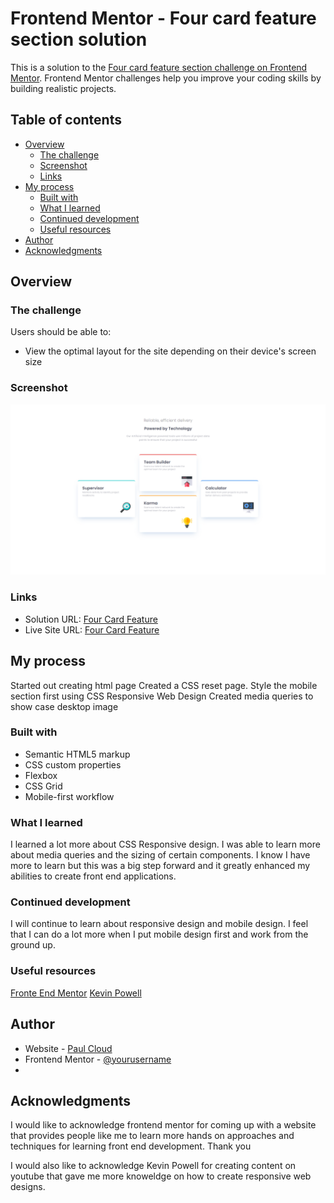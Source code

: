 # Frontend Mentor - Four card feature section solution

This is a solution to the [Four card feature section challenge on Frontend Mentor](https://www.frontendmentor.io/challenges/four-card-feature-section-weK1eFYK). Frontend Mentor challenges help you improve your coding skills by building realistic projects. 

## Table of contents

- [Overview](#overview)
  - [The challenge](#the-challenge)
  - [Screenshot](#screenshot)
  - [Links](#links)
- [My process](#my-process)
  - [Built with](#built-with)
  - [What I learned](#what-i-learned)
  - [Continued development](#continued-development)
  - [Useful resources](#useful-resources)
- [Author](#author)
- [Acknowledgments](#acknowledgments)

## Overview

### The challenge

Users should be able to:

- View the optimal layout for the site depending on their device's screen size

### Screenshot

![four Card feature](./fourcard.png)

### Links

- Solution URL: [Four Card Feature](https://github.com/cloudpc7/fourcardfeature.git)
- Live Site URL: [Four Card Feature](https://fourcardfeature-lime.vercel.app/)

## My process
Started out creating html page
Created a CSS reset page. 
Style the mobile section first using CSS Responsive Web Design
Created media queries to show case desktop image

### Built with

- Semantic HTML5 markup
- CSS custom properties
- Flexbox
- CSS Grid
- Mobile-first workflow

### What I learned

I learned a lot more about CSS Responsive design. I was able to learn more about media queries and the sizing of certain components.
I know I have more to learn but this was a big step forward and it greatly enhanced my abilities to create front end applications. 

### Continued development
I will continue to learn about responsive design and mobile design. I feel that I can do a lot more when I put mobile design first 
and work from the ground up. 

### Useful resources
[Fronte End Mentor](https://frontendmentor.io)
[Kevin Powell](www.youtube.com/@KevinPowell)

## Author

- Website - [Paul Cloud](https://github.com/cloudpc7)
- Frontend Mentor - [@yourusername](https://www.frontendmentor.io/profile/cloudpc7)
-

## Acknowledgments

I would like to acknowledge frontend mentor for coming up with a website that provides people like me to learn more hands on 
approaches and techniques for learning front end development. Thank you

I would also like to acknowledge Kevin Powell for creating content on youtube that gave me more knoweldge on how to create
responsive web designs. 
